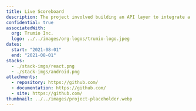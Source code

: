 ```yaml
---
title: Live Scoreboard
description: The project involved building an API layer to integrate a Reactjs frontend with a Python simulator and MongoDB for Covid-19 spread analysis on university campuses, deploying it on AWS EC2 with Apache Web Server and coordinating tests with the frontend and model-development teams.
confidential: true
associatedWith:
  org: Trumio Inc.
  logo: ../../images/org-logos/trumio-logo.jpeg
dates:
  start: "2021-08-01"
  end: "2021-08-01"
stacks:
  - ./stack-imgs/react.png
  - ./stack-imgs/android.png
attachments:
  - repository: https://github.com/
  - documentation: https://github.com/
  - site: https://github.com/
thumbnail: ../../images/project-placeholder.webp
---
```

